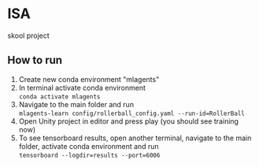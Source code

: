 # ISA
skool project


## How to run
1. Create new conda environment "mlagents"
2. In terminal activate conda environment <br>
`conda activate mlagents`
3. Navigate to the main folder and run <br>
`mlagents-learn config/rollerball_config.yaml --run-id=RollerBall`
4. Open Unity project in editor and press play (you should see training now)
5. To see tensorboard results, open another terminal, navigate to the main folder, activate conda environment and run <br>
`tensorboard --logdir=results --port=6006`
